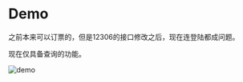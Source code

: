 # Demo
之前本来可以订票的，但是12306的接口修改之后，现在连登陆都成问题。

现在仅具备查询的功能。

![demo](http://7xpbra.com1.z0.glb.clouddn.com/12306ForMac.png)

